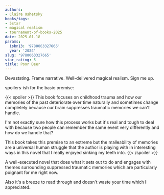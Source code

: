 ```yaml
---
authors:
- Claire Oshetsky
books/tags:
- 5star
- magical realism
- tournament-of-books-2025
date: 2025-01-18
params:
  isbn13: '9780063327665'
  year: '2024'
slug: '9780063327665'
star_rating: 5
title: Poor Deer
---
```


Devastating. Frame narrative. Well-delivered magical realism. Sign me up.

<!--more-->

spoilers-ish for the basic premise:

{{< spoiler >}}
This book focuses on childhood trauma and how our memories of the past deteriorate over time naturally and sometimes change completely because our brain suppresses traumatic memories we can't handle.

I'm not exactly sure how this process works but it's real and tough to deal with because two people can remember the same event very differently and how do we handle that?

This book takes this premise to an extreme but the malleability of memories are a universal human struggle that the author is playing with in interesting ways in this novel that I really enjoyed sinking my teeth into.
{{< /spoiler >}}

A well-executed novel that does what it sets out to do and engages with themes surrounding suppressed traumatic memories which are particularly poignant for me right now.

Also it's a breeze to read through and doesn't waste your time which I appreciated.